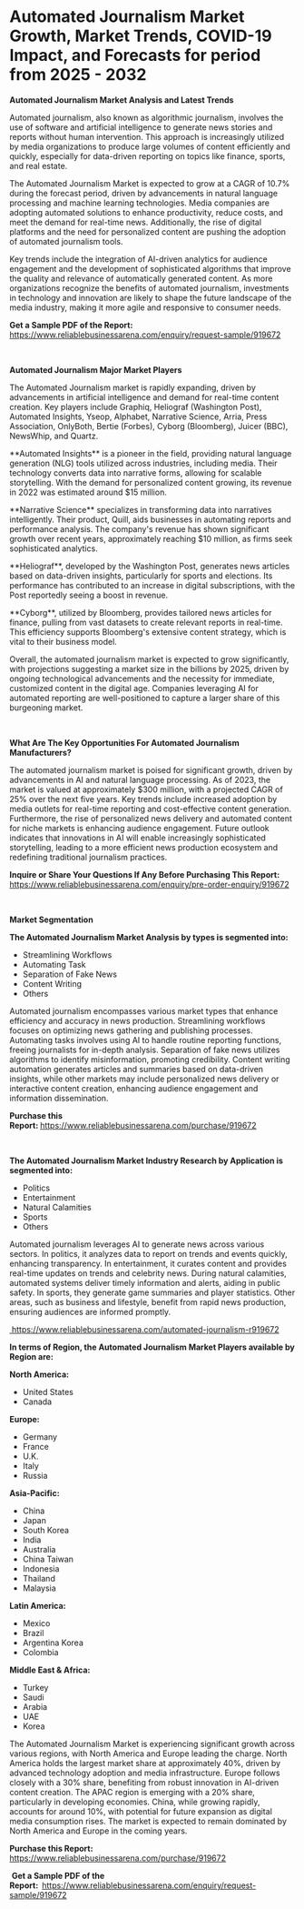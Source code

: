 <p><h1>Automated Journalism Market Growth, Market Trends, COVID-19 Impact, and Forecasts for period from 2025 - 2032</h1></p><p><strong>Automated Journalism Market Analysis and Latest Trends</strong></p>
<p><p>Automated journalism, also known as algorithmic journalism, involves the use of software and artificial intelligence to generate news stories and reports without human intervention. This approach is increasingly utilized by media organizations to produce large volumes of content efficiently and quickly, especially for data-driven reporting on topics like finance, sports, and real estate.</p><p>The Automated Journalism Market is expected to grow at a CAGR of 10.7% during the forecast period, driven by advancements in natural language processing and machine learning technologies. Media companies are adopting automated solutions to enhance productivity, reduce costs, and meet the demand for real-time news. Additionally, the rise of digital platforms and the need for personalized content are pushing the adoption of automated journalism tools. </p><p>Key trends include the integration of AI-driven analytics for audience engagement and the development of sophisticated algorithms that improve the quality and relevance of automatically generated content. As more organizations recognize the benefits of automated journalism, investments in technology and innovation are likely to shape the future landscape of the media industry, making it more agile and responsive to consumer needs.</p></p>
<p><strong>Get a Sample PDF of the Report:&nbsp;</strong> <a href="https://www.reliablebusinessarena.com/enquiry/request-sample/919672?utm_campaign=2531&utm_medium=2&utm_source=Github&utm_content=ia&utm_term=17042025&utm_id=automated-journalism">https://www.reliablebusinessarena.com/enquiry/request-sample/919672</a></p>
<p>&nbsp;</p>
<p><strong>Automated Journalism Major Market Players</strong></p>
<p><p>The Automated Journalism market is rapidly expanding, driven by advancements in artificial intelligence and demand for real-time content creation. Key players include Graphiq, Heliograf (Washington Post), Automated Insights, Yseop, Alphabet, Narrative Science, Arria, Press Association, OnlyBoth, Bertie (Forbes), Cyborg (Bloomberg), Juicer (BBC), NewsWhip, and Quartz.</p><p>**Automated Insights** is a pioneer in the field, providing natural language generation (NLG) tools utilized across industries, including media. Their technology converts data into narrative forms, allowing for scalable storytelling. With the demand for personalized content growing, its revenue in 2022 was estimated around $15 million.</p><p>**Narrative Science** specializes in transforming data into narratives intelligently. Their product, Quill, aids businesses in automating reports and performance analysis. The company's revenue has shown significant growth over recent years, approximately reaching $10 million, as firms seek sophisticated analytics.</p><p>**Heliograf**, developed by the Washington Post, generates news articles based on data-driven insights, particularly for sports and elections. Its performance has contributed to an increase in digital subscriptions, with the Post reportedly seeing a boost in revenue.</p><p>**Cyborg**, utilized by Bloomberg, provides tailored news articles for finance, pulling from vast datasets to create relevant reports in real-time. This efficiency supports Bloomberg's extensive content strategy, which is vital to their business model.</p><p>Overall, the automated journalism market is expected to grow significantly, with projections suggesting a market size in the billions by 2025, driven by ongoing technological advancements and the necessity for immediate, customized content in the digital age. Companies leveraging AI for automated reporting are well-positioned to capture a larger share of this burgeoning market.</p></p>
<p>&nbsp;</p>
<p><strong>What Are The Key Opportunities For Automated Journalism Manufacturers?</strong></p>
<p><p>The automated journalism market is poised for significant growth, driven by advancements in AI and natural language processing. As of 2023, the market is valued at approximately $300 million, with a projected CAGR of 25% over the next five years. Key trends include increased adoption by media outlets for real-time reporting and cost-effective content generation. Furthermore, the rise of personalized news delivery and automated content for niche markets is enhancing audience engagement. Future outlook indicates that innovations in AI will enable increasingly sophisticated storytelling, leading to a more efficient news production ecosystem and redefining traditional journalism practices.</p></p>
<p><strong>Inquire or Share Your Questions If Any Before Purchasing This Report:</strong> <a href="https://www.reliablebusinessarena.com/enquiry/pre-order-enquiry/919672?utm_campaign=2531&utm_medium=2&utm_source=Github&utm_content=ia&utm_term=17042025&utm_id=automated-journalism">https://www.reliablebusinessarena.com/enquiry/pre-order-enquiry/919672</a></p>
<p>&nbsp;</p>
<p><strong>Market Segmentation</strong></p>
<p><strong>The Automated Journalism Market Analysis by types is segmented into:</strong></p>
<p><ul><li>Streamlining Workflows</li><li>Automating Task</li><li>Separation of Fake News</li><li>Content Writing</li><li>Others</li></ul></p>
<p><p>Automated journalism encompasses various market types that enhance efficiency and accuracy in news production. Streamlining workflows focuses on optimizing news gathering and publishing processes. Automating tasks involves using AI to handle routine reporting functions, freeing journalists for in-depth analysis. Separation of fake news utilizes algorithms to identify misinformation, promoting credibility. Content writing automation generates articles and summaries based on data-driven insights, while other markets may include personalized news delivery or interactive content creation, enhancing audience engagement and information dissemination.</p></p>
<p><strong>Purchase this Report:&nbsp;</strong><a href="https://www.reliablebusinessarena.com/purchase/919672?utm_campaign=2531&utm_medium=2&utm_source=Github&utm_content=ia&utm_term=17042025&utm_id=automated-journalism">https://www.reliablebusinessarena.com/purchase/919672</a></p>
<p>&nbsp;</p>
<p><strong>The Automated Journalism Market Industry Research by Application is segmented into:</strong></p>
<p><ul><li>Politics</li><li>Entertainment</li><li>Natural Calamities</li><li>Sports</li><li>Others</li></ul></p>
<p><p>Automated journalism leverages AI to generate news across various sectors. In politics, it analyzes data to report on trends and events quickly, enhancing transparency. In entertainment, it curates content and provides real-time updates on trends and celebrity news. During natural calamities, automated systems deliver timely information and alerts, aiding in public safety. In sports, they generate game summaries and player statistics. Other areas, such as business and lifestyle, benefit from rapid news production, ensuring audiences are informed promptly.</p></p>
<p><a href="https://www.reliablebusinessarena.com/automated-journalism-r919672?utm_campaign=2531&utm_medium=2&utm_source=Github&utm_content=ia&utm_term=17042025&utm_id=automated-journalism">&nbsp;https://www.reliablebusinessarena.com/automated-journalism-r919672</a></p>
<p><strong>In terms of Region, the Automated Journalism Market Players available by Region are:</strong></p>
<p>
    <p> <strong> North America: </strong>
        <ul>
            <li>United States</li>
            <li>Canada</li>
        </ul>
        </p> 
    <p> <strong> Europe: </strong>
        <ul>
            <li>Germany</li>
            <li>France</li>
            <li>U.K.</li>
            <li>Italy</li>
            <li>Russia</li>
        </ul>
        </p> 
    <p> <strong> Asia-Pacific: </strong>
        <ul>
            <li>China</li>
            <li>Japan</li>
            <li>South Korea</li>
            <li>India</li>
            <li>Australia</li>
            <li>China Taiwan</li>
            <li>Indonesia</li>
            <li>Thailand</li>
            <li>Malaysia</li>
        </ul>
        </p> 
    <p> <strong> Latin America: </strong>
        <ul>
            <li>Mexico</li>
            <li>Brazil</li>
            <li>Argentina Korea</li>
            <li>Colombia</li>
        </ul>
        </p> 
    <p> <strong> Middle East & Africa: </strong>
        <ul>
            <li>Turkey</li>
            <li>Saudi</li>
            <li>Arabia</li>
            <li>UAE</li>
            <li>Korea</li>
        </ul>
    </p>
    </p>
<p><p>The Automated Journalism Market is experiencing significant growth across various regions, with North America and Europe leading the charge. North America holds the largest market share at approximately 40%, driven by advanced technology adoption and media infrastructure. Europe follows closely with a 30% share, benefiting from robust innovation in AI-driven content creation. The APAC region is emerging with a 20% share, particularly in developing economies. China, while growing rapidly, accounts for around 10%, with potential for future expansion as digital media consumption rises. The market is expected to remain dominated by North America and Europe in the coming years.</p></p>
<p><strong>Purchase this Report: </strong><a href="https://www.reliablebusinessarena.com/purchase/919672?utm_campaign=2531&utm_medium=2&utm_source=Github&utm_content=ia&utm_term=17042025&utm_id=automated-journalism">https://www.reliablebusinessarena.com/purchase/919672</a></p>
<p>&nbsp;<strong>Get a Sample PDF of the Report:&nbsp;&nbsp;</strong><a href="https://www.reliablebusinessarena.com/enquiry/request-sample/919672?utm_campaign=2531&utm_medium=2&utm_source=Github&utm_content=ia&utm_term=17042025&utm_id=automated-journalism">https://www.reliablebusinessarena.com/enquiry/request-sample/919672</a></p>
<p><strong></strong></p>
<p><p></p><p></p><p></p></p>